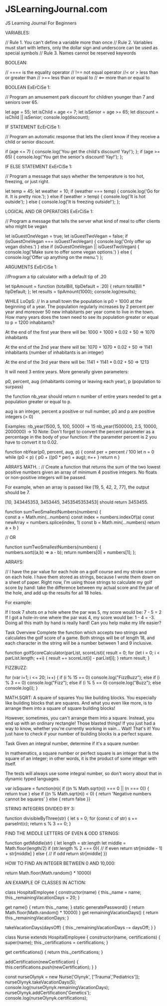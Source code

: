 # JSLearningJournal.com
JS Learning Journal For Beginners

VARIABLES:

// Rule 1. You can't define a variable more than once
// Rule 2. Variables must start with letters, only the dollar sign and underscore can be used as special symbols
// Rule 3. Names cannot be reserved keywords

BOOLEAN:

// ==== is the equality operator
// !== not equal operator
//< or > less than or greater than
// >== less than or equal to
// <== more than or equal to

BOOLEAN ExErCiSe 1:

// Program an amusement park discount for children younger than 7 and seniors over 65.

let age = 55;
let isChild = age <= 7;
let isSenior = age >= 65;
let discount = isChild || isSenior;
console.log(discount);

IF STATEMENT EcErCiSe 1:

// Program an automatic response that lets the client know if they receive a child or senior discount.

if (age <= 7) {
console.log('You get the child\'s discount! Yay!');
};
if (age >= 65) {
console.log('You get the senior\'s discount! Yay!');
};

IF ELSE STATEMENT ExErCiSe 1:

// Program a message that says whether the temperature is too hot, freezing, or just right.

let temp = 45;
let weather = 10;
if (weather === temp) {
console.log('Go for it. It is pretty nice.');
} else if (weather > temp) {
console.log('It is hot outside');
} else {
console.log('It is freezing outside!');
};

LOGICAL AND OR OPERATORS ExErCiSe 1:

// Program a message that tells the server what kind of meal to offer clients who might be vegan

let isGuestOneVegan = true;
let isGuestTwoVegan = false;
if (isGuestOneVegan === isGuestTwoVegan) {
console.log('Only offer up vegan dishes.')
} else if (isGuestOneVegan || isGuestTwoVegan) {
console.log('Make sure to offer some vegan options.')
} else {
console.log('Offer up anything on the menu.')
};

ARGUMENTS ExErCiSe 1:

//Program a tip calculator with a default tip of .20

let tipAmount = function (totalBill, tipDefault = .20) {
return totalBill * tipDefault;
};
let results = tipAmount(1000);
console.log(results);

WHILE LoOpS:
// In a small town the population is p0 = 1000 at the beginning of a year. The population regularly increases by 2 percent per year and moreover 50 new inhabitants per year come to live in the town. How many years does the town need to see its population greater or equal to p = 1200 inhabitants?

At the end of the first year there will be: 
1000 + 1000 * 0.02 + 50 => 1070 inhabitants

At the end of the 2nd year there will be: 
1070 + 1070 * 0.02 + 50 => 1141 inhabitants (number of inhabitants is an integer)

At the end of the 3rd year there will be:
1141 + 1141 * 0.02 + 50 => 1213

It will need 3 entire years.
More generally given parameters:

p0, percent, aug (inhabitants coming or leaving each year), p (population to surpass)

the function nb_year should return n number of entire years needed to get a population greater or equal to p.

aug is an integer, percent a positive or null number, p0 and p are positive integers (> 0)

Examples:
nb_year(1500, 5, 100, 5000) -> 15
nb_year(1500000, 2.5, 10000, 2000000) -> 10
Note: Don't forget to convert the percent parameter as a percentage in the body of your function: if the parameter percent is 2 you have to convert it to 0.02.

function nbYear(p0, percent, aug, p) {
    const per = percent / 100
    let n = 0
    while (p0 < p) {
    p0 + ((p0 * per) + aug);
    n++
}  return n
}

ARRAYS MATH. :
// Create a function that returns the sum of the two lowest positive numbers given an array of minimum 4 positive integers. No floats or non-positive integers will be passed.

For example, when an array is passed like [19, 5, 42, 2, 77], the output should be 7.

[10, 343445353, 3453445, 3453545353453] should return 3453455.

function sumTwoSmallestNumbers(numbers) {  
 const a = Math.min(...numbers)
 const index = numbers.indexOf(a)
 const newArray = numbers.splice(index, 1)
 const b = Math.min(...numbers)
 return a + b
}

// OR

function sumTwoSmallestNumbers(numbers) {  
  numbers.sort((a,b) => a - b);
  return numbers[0] + numbers[1];
};

ARRAYS:

// I have the par value for each hole on a golf course and my stroke score on each hole. I have them stored as strings, because I wrote them down on a sheet of paper. Right now, I'm using those strings to calculate my golf score by hand: take the difference between my actual score and the par of the hole, and add up the results for all 18 holes.

For example:

If I took 7 shots on a hole where the par was 5, my score would be: 7 - 5 = 2
If I got a hole-in-one where the par was 4, my score would be: 1 - 4 = -3.
Doing all this math by hand is really hard! Can you help make my life easier?

Task Overview
Complete the function which accepts two strings and calculates the golf score of a game. Both strings will be of length 18, and each character in the string will be a number between 1 and 9 inclusive.

function golfScoreCalculator(parList, scoreList){
    result = 0;
    for (let i = 0; i < parList.length; ++i) {
        result += scoreList[i] - parList[i];
    }
    return result;
}

FIZZBUZZ:

for (var i=1; i <= 20; i++)
{
    if (i % 15 == 0)
        console.log("FizzBuzz");
    else if (i % 3 == 0)
        console.log("Fizz");
    else if (i % 5 == 0)
        console.log("Buzz");
    else
        console.log(i);
}

MATH.SQRT:
A square of squares
You like building blocks. You especially like building blocks that are squares. And what you even like more, is to arrange them into a square of square building blocks!

However, sometimes, you can't arrange them into a square. Instead, you end up with an ordinary rectangle! Those blasted things! If you just had a way to know, whether you're currently working in vain… Wait! That's it! You just have to check if your number of building blocks is a perfect square.

Task
Given an integral number, determine if it's a square number:

In mathematics, a square number or perfect square is an integer that is the square of an integer; in other words, it is the product of some integer with itself.

The tests will always use some integral number, so don't worry about that in dynamic typed languages.

var isSquare = function(n){
  if ((n % Math.sqrt(n)) === 0 || (n === 0)) {
  return true
}  else if ((n % Math.sqrt(n)) < 0) {
  return 'Negative numbers cannot be squares'
}  else {
  return false
}}

STRING INTEGERS DIVIDED BY 3:

function divisibleByThree(str) {
  let s = 0;
  for (const c of str)
    s += parseInt(c);
  return s % 3 == 0;
}

FIND THE MIDDLE LETTERS OF EVEN & ODD STRINGS:

function getMiddle(str) {
  let length = str.length
  let middle = Math.floor(length/2)
  if (str.length % 2 === 0){
  // if even
  return str[middle - 1] + str[middle]
} else {
  // if odd
  return str[middle]
}}

HOW TO FIND AN INTEGER BETWEEN 0 AND 10,000:

return Math.floor(Math.random() * 10000)

AN EXAMPLE OF CLASSES IN ACTION:

class HospitalEmployee {
  constructor(name) {
    this._name = name;
    this._remainingVacationDays = 20;
  }
  
  get name() {
    return this._name;
  }
  static generatePassword() {
    return Math.floor(Math.random() * 10000)
  }
  get remainingVacationDays() {
    return this._remainingVacationDays;
  }
  
  takeVacationDays(daysOff) {
    this._remainingVacationDays -= daysOff;
  }
}

class Nurse extends HospitalEmployee {
  constructor(name, certifications) {
    super(name);
    this._certifications = certifications;
  } 
  
  get certifications() {
    return this._certifications;
  }
  
  addCertification(newCertification) {
    this.certifications.push(newCertification);
  }
}

const nurseOlynyk = new Nurse('Olynyk', ['Trauma','Pediatrics']);
nurseOlynyk.takeVacationDays(5);
console.log(nurseOlynyk.remainingVacationDays);
nurseOlynyk.addCertification('Genetics');
console.log(nurseOlynyk.certifications);
